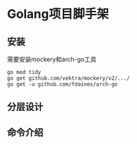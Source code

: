# Golang项目脚手架
## 安装
需要安装mockery和arch-go工具
```
go mod tidy
go get github.com/vektra/mockery/v2/.../
go get -u github.com/fdaines/arch-go
```
## 分层设计
## 命令介绍